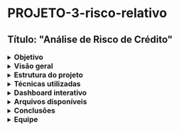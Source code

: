 # PROJETO-3-risco-relativo

## Título: "Análise de Risco de Crédito"

  </details>
  
  <details>
  <summary><strong style="font-size: 16px;">Objetivo</strong></summary>

Este repositório contém a análise completa do projeto Super Caja, cujo objetivo foi automatizar a avaliação de risco de crédito para um banco fictício, utilizando técnicas de análise de dados, estatística e visualização.

  </details>
  
  <details>
  <summary><strong style="font-size: 16px;">Visão geral</strong></summary>

Diante do aumento da demanda por crédito e da alta inadimplência, propusemos uma solução baseada em dados para:

- Avaliar o risco de crédito de forma automatizada

- Identificar perfis de risco com base em comportamento financeiro e demográfico

- Apoiar decisões de concessão de crédito com uma métrica objetiva

  </details>
  
  <details>
  <summary><strong style="font-size: 16px;">Estrutura do projeto</strong></summary>

Etapa

Descrição

1. Importação de Dados: Importação e integração no BigQuery das 4 bases fornecidas (CSV)

2. Limpeza dos Dados: Tratamento de nulos, duplicados, padronização de textos e tipos de dados

3. Enriquecimento: Criação de novas variáveis, joins e flags de comportamento

4. Análise Exploratória: Correlações, estatísticas descritivas e agrupamentos

5. Risco Relativo: Cálculo por quartis e criação do score de risco

6. Validação: Matriz de confusão: comparação entre previsão e realidade

7. Visualização: Dashboard interativo no Looker Studio

  </details>
  
  <details>
  <summary><strong style="font-size: 16px;">Técnicas utilizadas</strong></summary>

- SQL no BigQuery

- Estatística descritiva (média, mediana, desvio padrão, percentis)

- Correlação entre variáveis

- Intervalo interquartil (IQR) para detectar outliers

- Risco relativo por quartis

- Score composto para classificação de inadimplência

- Matriz de confusão para validação do modelo

  </details>
  
  <details>
  <summary><strong style="font-size: 16px;">Dashboard interativo</strong></summary>

🔗 [Acessar o Dashboard no Looker Studio](https://lookerstudio.google.com/s/smYtOy09NWM)

Inclui:

- Scorecards

- Gráficos univariados e bivariados

- Tabelas interativas com destaques visuais

- Filtros por idade, histórico, score, classificação e tipo de empréstimo

  </details>
  
  <details>
  <summary><strong style="font-size: 16px;">Arquivos disponíveis</strong></summary>

ficha_tecnica.txt: [descrição detalhada de todas as etapas](https://docs.google.com/document/d/10Cd7iiWIZo2bqyT7CRnXBpyDTOwuabboaPUWI0taVNQ/edit?tab=t.0)

queries.sql: todas as queries utilizadas para limpeza, cálculo e análise

  </details>
  
  <details>
  <summary><strong style="font-size: 16px;">Conclusões</strong></summary>

- Faixas de menor renda e mais jovens concentram maior risco

- Score de risco composto foi eficaz para prever inadimplência

- Risco relativo por quartil revelou insights de segmentação poderosos

- Visualização facilitou a comunicação dos resultados com stakeholders

  </details>
  
  <details>
  <summary><strong style="font-size: 16px;">Equipe</strong></summary>

Cassia – Analista de Dados | Projeto Super Caja – Bootcamp


